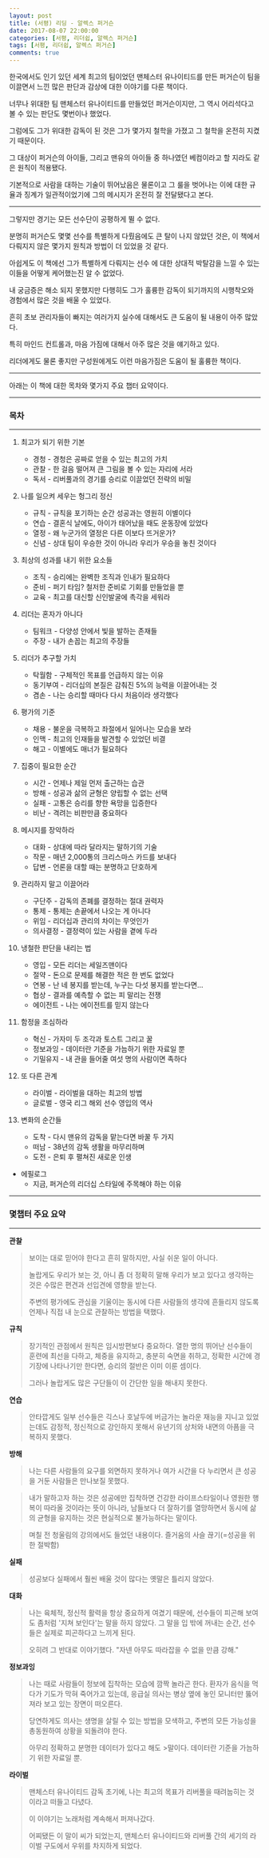 ```yaml
---
layout: post
title: (서평) 리딩 - 알렉스 퍼거슨
date: 2017-08-07 22:00:00
categories: [서평, 리더쉽, 알렉스 퍼거슨]
tags: [서평, 리더쉽, 알렉스 퍼거슨]
comments: true
---
```


한국에서도 인기 있던 세계 최고의 팀이었던 맨체스터 유나이티드를 만든 퍼거슨이 팀을 이끌면서 느낀 많은 판단과 감상에 대한 이야기를 다룬 책이다.

너무나 위대한 팀 맨체스터 유나이티드를 만들었던 퍼거슨이지만, 그 역시 어리석다고 볼 수 있는 판단도 몇번이나 했었다.

그럼에도 그가 위대한 감독이 된 것은 그가 몇가지 철학을 가졌고 그 철학을 온전히 지켰기 때문이다.

그 대상이 퍼거슨의 아이들, 그리고 맨유의 아이들 중 하나였던 베컴이라고 할 지라도 같은 원칙이 적용됐다.

기본적으로 사람을 대하는 기술이 뛰어났음은 물론이고 그 룰을 벗어나는 이에 대한 규율과 징계가 일관적이었기에 그의 메시지가 온전히 잘 전달됐다고 본다.

---

그렇지만 경기는 모든 선수단이 공평하게 뛸 수 없다.

분명히 퍼거슨도 몇몇 선수를 특별하게 다뤘음에도 큰 탈이 나지 않았던 것은, 이 책에서 다뤄지지 않은 몇가지 원칙과 방법이 더 있었을 것 같다.

아쉽게도 이 책에선 그가 특별하게 다뤄지는 선수 에 대한 상대적 박탈감을 느낄 수 있는 이들을 어떻게 케어했는진 알 수 없었다.

내 궁금증은 해소 되지 못했지만 다행히도 그가 훌륭한 감독이 되기까지의 시행착오와 경험에서 많은 것을 배울 수 있었다.

흔히 초보 관리자들이 빠지는 여러가지 실수에 대해서도 큰 도움이 될 내용이 아주 많았다.

특히 마인드 컨트롤과, 마음 가짐에 대해서 아주 많은 것을 얘기하고 있다.

리더에게도 물론 좋지만 구성원에게도 이런 마음가짐은 도움이 될 훌륭한 책이다.

---

아래는 이 책에 대한 목차와 몇가지 주요 챕터 요약이다. 

---

### 목차
---
1. 최고가 되기 위한 기본 
    * 경청 - 경청은 공짜로 얻을 수 있는 최고의 가치 
    * 관찰 - 한 걸음 떨어져 큰 그림을 볼 수 있는 자리에 서라 
    * 독서 - 리버풀과의 경기를 승리로 이끌었던 전략의 비밀 

2. 나를 일으켜 세우는 헝그리 정신 
    * 규칙 - 규칙을 포기하는 순간 성공과는 영원히 이별이다 
    * 연습 - 결혼식 날에도, 아이가 태어났을 때도 운동장에 있었다 
    * 열정 - 왜 누군가의 열정은 다른 이보다 뜨거운가? 
    * 신념 - 상대 팀이 우승한 것이 아니라 우리가 우승을 놓친 것이다 

3. 최상의 성과를 내기 위한 요소들 
    * 조직 - 승리에는 완벽한 조직과 인내가 필요하다 
    * 준비 - 퍼기 타임? 철저한 준비로 기회를 만들었을 뿐 
    * 교육 - 최고를 대신할 신인발굴에 촉각을 세워라 

4. 리더는 혼자가 아니다 
    * 팀워크 - 다양성 안에서 빛을 발하는 존재들 
    * 주장 - 내가 손꼽는 최고의 주장들 

5. 리더가 추구할 가치 
    * 탁월함 - 구체적인 목표를 언급하지 않는 이유 
    * 동기부여 - 리더십의 본질은 감춰진 5%의 능력을 이끌어내는 것 
    * 겸손 - 나는 승리할 때마다 다시 처음이라 생각했다 

6. 평가의 기준 
    * 채용 - 불운을 극복하고 좌절에서 일어나는 모습을 보라 
    * 인맥 - 최고의 인재들을 발견할 수 있었던 비결 
    * 해고 - 이별에도 매너가 필요하다 

7. 집중이 필요한 순간 
    * 시간 - 언제나 제일 먼저 출근하는 습관 
    * 방해 - 성공과 삶의 균형은 양립할 수 없는 선택 
    * 실패 - 고통은 승리를 향한 욕망을 입증한다 
    * 비난 - 격려는 비판만큼 중요하다 

8. 메시지를 장악하라 
    * 대화 - 상대에 따라 달라지는 말하기의 기술 
    * 작문 - 매년 2,000통의 크리스마스 카드를 보내다 
    * 답변 - 언론을 대할 때는 분명하고 단호하게 

9. 관리하지 말고 이끌어라 
    * 구단주 - 감독의 존폐를 결정하는 절대 권력자 
    * 통제 - 통제는 손끝에서 나오는 게 아니다 
    * 위임 - 리더십과 관리의 차이는 무엇인가 
    * 의사결정 - 결정력이 있는 사람을 곁에 두라 

10. 냉철한 판단을 내리는 법 
    * 영입 - 모든 리더는 세일즈맨이다 
    * 절약 - 돈으로 문제를 해결한 적은 한 번도 없었다 
    * 연봉 - 난 네 봉지를 받는데, 누구는 다섯 봉지를 받는다면… 
    * 협상 - 결과를 예측할 수 없는 피 말리는 전쟁 
    * 에이전트 - 나는 에이전트를 믿지 않는다 

11. 함정을 조심하라 
    * 혁신 - 가자미 두 조각과 토스트 그리고 꿀 
    * 정보과잉 - 데이터란 기준을 가늠하기 위한 자료일 뿐 
    * 기밀유지 - 내 관을 들어줄 여섯 명의 사람이면 족하다 

12. 또 다른 관계 
    * 라이벌 - 라이벌을 대하는 최고의 방법 
    * 글로벌 - 영국 리그 해외 선수 영입의 역사 

13. 변화의 순간들 
    * 도착 - 다시 맨유의 감독을 맡는다면 바꿀 두 가지 
    * 떠남 - 38년의 감독 생활을 마무리하며 
    * 도전 - 은퇴 후 펼쳐진 새로운 인생 

* 에필로그 
    * 지금, 퍼거슨의 리더십 스타일에 주목해야 하는 이유  
---

### 몇챕터 주요 요약
---
**관찰**
>보이는 대로 믿어야 한다고 흔히 말하지만, 사실 쉬운 일이 아니다.
>
>놀랍게도 우리가 보는 것, 아니 좀 더 정확히 말해 우리가 보고 있다고 생각하는 것은 수많은 편견과 선입견에 영향을 받는다.
>
>주변의 평가에도 관심을 기울이는 동시에 다른 사람들의 생각에 흔들리지 않도록 언제나 직접 내 눈으로 관찰하는 방법을 택했다.

**규칙**
>장기적인 관점에서 원칙은 임시방편보다 중요하다. 
열한 명의 뛰어난 선수들이 훈련에 최선을 다하고, 체중을 유지하고, 충분히 숙면을 취하고, 정확한 시간에 경기장에 나타나기만 한다면, 승리의 절반은 이미 이룬 셈이다. 
>
>그러나 놀랍게도 많은 구단들이 이 간단한 일을 해내지 못한다.

**연습**
>안타깝게도 일부 선수들은 긱스나 호날두에 버금가는 놀라운 재능을 지니고 있었는데도 감정적, 정신적으로 강인하지 못해서 유년기의 상처와 내면의 아픔을 극복하지 못했다.

**방해**
>나는 다른 사람들의 요구를 외면하지 못하거나 여가 시간을 다 누리면서 큰 성공을 거둔 사람들은 만나보질 못했다.

>내가 말하고자 하는 것은 성공에만 집착하면 건강한 라이프스타일이나 영원한 행복이 따라올 것이라는 뜻이 아니라,
남들보다 더 잘하기를 열망하면서 동시에 삶의 균형을 유지하는 것은 현실적으로 불가능하다는 말이다.

>며칠 전 청울림의 강의에서도 들었던 내용이다. 즐거움의 사슬 끊기(=성공을 위한 절박함)

**실패**
>성공보다 실패에서 훨씬 배울 것이 많다는 옛말은 틀리지 않았다.

**대화**
>나는 육체적, 정신적 활력을 항상 중요하게 여겼기 때문에, 선수들이 피곤해 보여도 좀처럼 '지쳐 보인다'는 말을 하지 않았다. 그 말을 입 밖에 꺼내는 순간, 선수들은 실제로 피곤하다고 느끼게 된다. 
>
>오히려 그 반대로 이야기했다. "자넨 아무도 따라잡을 수 없을 만큼 강해."

**정보과잉**
>나는 때로 사람들이 정보에 집착하는 모습에 깜짝 놀라곤 한다. 환자가 음식을 먹다가 기도가 막혀 죽어가고 있는데, 응급실 의사는 병상 옆에 놓인 모니터만 뚫어져라 보고 있는 장면이 떠오른다. 
>
>당연하게도 의사는 생명을 살릴 수 있는 방법을 모색하고, 주변의 모든 가능성을 총동원하여 상황을 되돌려야 한다.
>
>아무리 정확하고 분명한 데이터가 있다고 해도 >말이다. 데이터란 기준을 가늠하기 위한 자료일 뿐.

**라이벌** 
>맨체스터 유나이티드 감독 초기에, 나는 최고의 목표가 리버풀을 때려눕히는 것이라고 떠들고 다녔다.
>
>이 이야기는 노래처럼 계속해서 퍼져나갔다. 
>
>어찌됐든 이 말이 씨가 되었는지, 맨체스터 유나이티드와 리버풀 간의 세기의 라이벌 구도에서 우위를 차지하게 되었다.